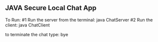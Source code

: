 ## JAVA Secure Local Chat App

To Run:
#1 Run the server from the terminal: java ChatServer <port>
#2 Run the client:                   java ChatClient <hostname> <port>

to terminate the chat type: bye